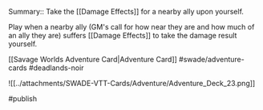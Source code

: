 Summary:: Take the [[Damage Effects]] for a nearby ally upon yourself.

Play when a nearby ally (GM's call for how near they are and how much of an ally they are) suffers [[Damage Effects]] to take the damage result yourself.

[[Savage Worlds Adventure Card|Adventure Card]] #swade/adventure-cards #deadlands-noir 

![[../attachments/SWADE-VTT-Cards/Adventure/Adventure_Deck_23.png]]

#publish 
